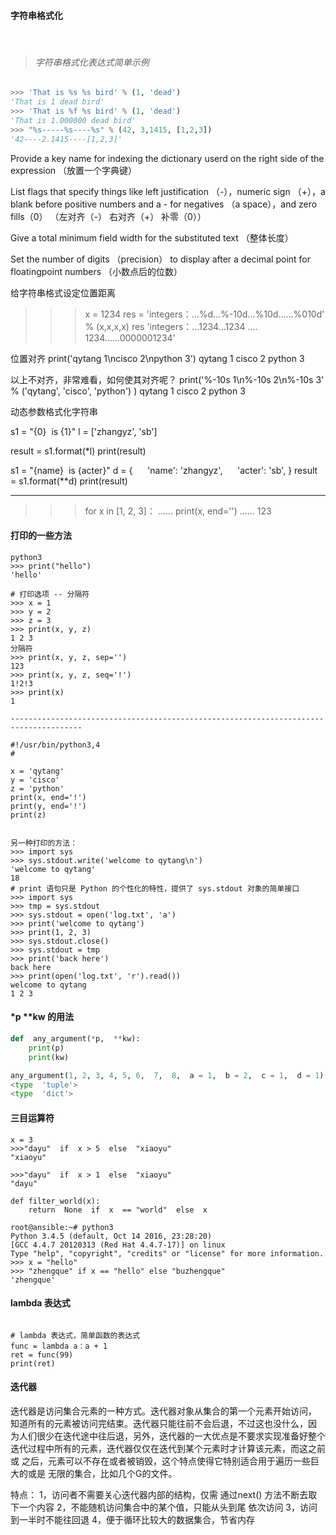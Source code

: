 #### 字符串格式化

<br>

> ###### 字符串格式化表达式简单示例

```python
>>> 'That is %s %s bird' % (1, 'dead')
'That is 1 dead bird'
>>> 'That is %f %s bird' % (1, 'dead')
'That is 1.000000 dead bird'
>>> "%s-----%s----%s" % (42, 3,1415, [1,2,3])
'42----2.1415----[1,2,3]'
```


Provide a key name for indexing the dictionary userd on the right side of the expression （放置一个字典键）

List flags that specify things like left justification （-），numeric sign （+），a blank before positive numbers and
a - for negatives （a space），and zero fills（0）   （左对齐（-） 右对齐（+） 补零（0））

Give a total minimum field width for the substituted text （整体长度）

Set the number of digits （precision） to display after a decimal point for floatingpoint numbers （小数点后的位数）




给字符串格式设定位置距离
>>> x = 1234
>>> res = 'integers：...%d...%-10d...%10d......%010d' % (x,x,x,x)
>>> res
'integers：...1234...1234        ....        1234......0000001234'
>>>


位置对齐
print('qytang 1\ncisco 2\npython 3')
qytang 1
cisco 2
python 3

以上不对齐，非常难看，如何使其对齐呢？
print('%-10s 1\n%-10s 2\n%-10s 3' % ('qytang', 'cisco', 'python') )
qytang          1
cisco             2
python          3


动态参数格式化字符串

s1 = "{0}  is {1}"
l = ['zhangyz', 'sb']

result = s1.format(*l)
print(result)


s1 = "{name}  is {acter}"
d = {     
    'name': 'zhangyz',     
        'acter': 'sb',
}
result = s1.format(**d)
print(result)


----------------------------------------------------------------------------
>>> for x in [1, 2, 3]：
......  print(x, end='')
......
123


#### 打印的一些方法

```shell
python3
>>> print("hello")
'hello'

# 打印选项 -- 分隔符
>>> x = 1
>>> y = 2
>>> z = 3
>>> print(x, y, z)
1 2 3
分隔符
>>> print(x, y, z, sep='')
123
>>> print(x, y, z, seq='!')
1!2!3
>>> print(x)
1

--------------------------------------------------------------------------------------

#!/usr/bin/python3,4
#

x = 'qytang'
y = 'cisco'
z = 'python'
print(x, end='!')
print(y, end='!')
print(z)


另一种打印的方法：
>>> import sys
>>> sys.stdout.write('welcome to qytang\n')
'welcome to qytang'
18
# print 语句只是 Python 的个性化的特性，提供了 sys.stdout 对象的简单接口
>>> import sys
>>> tmp = sys.stdout
>>> sys.stdout = open('log.txt', 'a')
>>> print('welcome to qytang')
>>> print(1, 2, 3)
>>> sys.stdout.close()
>>> sys.stdout = tmp
>>> print('back here')
back here
>>> print(open('log.txt', 'r').read())
welcome to qytang
1 2 3
```

#### *p **kw 的用法

```python
def  any_argument(*p,  **kw):
	print(p)
	print(kw)

any_argument(1, 2, 3, 4, 5, 6,  7,  8,  a = 1,  b = 2,  c = 1,  d = 1)
<type  'tuple'>
<type  'dict'>
```

#### 三目运算符

```shell
x = 3
>>>"dayu"  if  x > 5  else  "xiaoyu"
"xiaoyu"

>>>"dayu"  if  x > 1  else  "xiaoyu"
"dayu"

def filter_world(x):
    return  None  if  x  == "world"  else  x

root@ansible:~# python3
Python 3.4.5 (default, Oct 14 2016, 23:28:20) 
[GCC 4.4.7 20120313 (Red Hat 4.4.7-17)] on linux
Type "help", "copyright", "credits" or "license" for more information.
>>> x = "hello"
>>> "zhengque" if x == "hello" else "buzhengque"
'zhengque' 
```

#### lambda 表达式

```shell

# lambda 表达式，简单函数的表达式
func = lambda a：a + 1
ret = func(99)
print(ret)

```


#### 迭代器

迭代器是访问集合元素的一种方式。迭代器对象从集合的第一个元素开始访问，
知道所有的元素被访问完结束。迭代器只能往前不会后退，不过这也没什么，因
为人们很少在迭代途中往后退，另外，迭代器的一大优点是不要求实现准备好整个
迭代过程中所有的元素，迭代器仅仅在迭代到某个元素时才计算该元素，而这之前或
之后，元素可以不存在或者被销毁，这个特点使得它特别适合用于遍历一些巨大的或是
无限的集合，比如几个G的文件。

特点：
1，访问者不需要关心迭代器内部的结构，仅需
通过next() 方法不断去取下一个内容
2，不能随机访问集合中的某个值，只能从头到尾
依次访问
3，访问到一半时不能往回退
4，便于循环比较大的数据集合，节省内存
